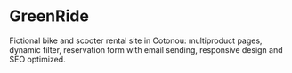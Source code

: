 # GreenRide
Fictional bike and scooter rental site in Cotonou: multiproduct pages, dynamic filter, reservation form with email sending, responsive design and SEO optimized.
